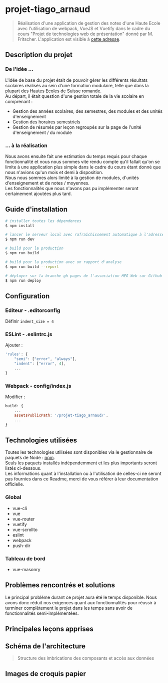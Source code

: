 # projet-tiago_arnaud

> Réalisation d'une application de gestion des notes d'une Haute Ecole avec l'utilisation de webpack, VueJS et Vuetify dans le cadre du cours "Projet de technologies web de présentation" donné par M. Fritscher. L'application est visible à [cette adresse](https://heg-web.github.io/projet-tiago_arnaud/).

## Description du projet
### De l'idée ...
L'idée de base du projet était de pouvoir gérer les différents résultats scolaires réalisés au sein d'une formation modulaire, telle que dans la plupart des Hautes Ecoles de Suisse romande.<br>
Au départ, il était question d'une gestion totale de la vie scolaire en comprenant :
- Gestion des années scolaires, des semestres, des modules et des unités d'enseignement
- Gestion des horaires semestriels
- Gestion de résumés par leçon regroupés sur la page de l'unité d'enseignement / du module

### ... à la réalisation
Nous avons ensuite fait une estimation du temps requis pour chaque fonctionnalité et nous nous sommes vite rendu compte qu'il fallait qu'on se limite à une application plus simple dans le cadre du cours étant donné que nous n'avions qu'un mois et demi à disposition.<br>
Nous nous sommes alors limité à la gestion de modules, d'unités d'enseignement et de notes / moyennes.<br>
Les fonctionnalités que nous n'avons pas pu implémenter seront certainement ajoutées plus tard.

## Guide d'installation

``` bash
# installer toutes les dépendences
$ npm install

# lancer le serveur local avec rafraîchissement automatique à l'adresse localhost:8080
$ npm run dev

# build pour la production
$ npm run build

# build pour la production avec un rapport d'analyse
$ npm run build --report

# déployer sur la branche gh-pages de l'association HEG-Web sur Github visible à l'adresse heg-web.github.io/moncv-ArnaudPl (tous les fichiers doivent avoir été commit)
$ npm run deploy
```

## Configuration
### Editeur - .editorconfig
Définir `indent_size = 4`

### ESLint - .eslintrc.js
Ajouter :
``` js
'rules': {
    "semi": ["error", "always"],
    "indent": ["error", 4],
    ...
}
```

### Webpack - config/index.js
Modifier :
``` js
build: {
    ...
    assetsPublicPath: '/projet-tiago_arnaud/',
    ...
}
```

## Technologies utilisées
Toutes les technologies utilisées sont disponibles via le gestionnaire de paquets de Node : [npm](https://www.npmjs.com/).<br>
Seuls les paquets installés indépendemment et les plus importants seront listés ci-dessous.<br>
Les informations quant à l'installation ou à l'utilisation de celles-ci ne seront pas fournies dans ce Readme, merci de vous référer à leur documentation officielle.

### Global
- vue-cli
- vue
- vue-router
- vuetify
- vue-scrollto
- eslint
- webpack
- push-dir

### Tableau de bord
- vue-masonry

## Problèmes rencontrés et solutions
Le principal problème durant ce projet aura été le temps disponible. Nous avons donc réduit nos exigences quant aux fonctionnalités pour réussir à terminer complètement le projet dans les temps sans avoir de fonctionnalités semi-implémentées.



## Principales leçons apprises


## Schéma de l'architecture
> Structure des imbrications des composants et accès aux données

## Images de croquis papier